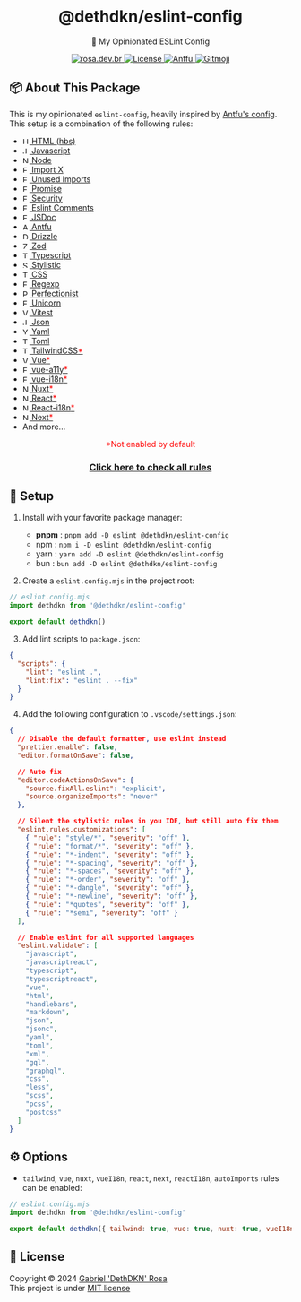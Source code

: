 <h1 align="center">@dethdkn/eslint-config</h1>
<p align="center">🧹 My Opinionated ESLint Config</p>

<p align="center">
   <a href="https://rosa.dev.br">
      <img src="https://img.shields.io/badge/check me!-👻-F28AA9" alt="rosa.dev.br"/>
   </a>
   <a href="https://github.com/dethdkn/eslint-config/blob/main/LICENSE">
      <img src="https://img.shields.io/github/license/dethdkn/eslint-config?color=%233da639&logo=open%20source%20initiative" alt="License"/>
  </a>
  <a href="https://github.com/antfu/eslint-config">
      <img src="https://antfu.me/badge-code-style.svg" alt="Antfu"/>
   </a>
   <a href="https://gitmoji.dev">
      <img src="https://img.shields.io/badge/gitmoji-%20😜%20😍-FFDD67" alt="Gitmoji"/>
   </a>
</p>

## 📦 About This Package
This is my opinionated `eslint-config`, heavily inspired by <a href="https://github.com/antfu/eslint-config">Antfu's config</a>. This setup is a combination of the following rules:

- <a href="https://html-eslint.org" target="_blank">
     <img src="https://html-eslint.org/logo_32x32.716351c9.png" alt="HTML" width="12">
        HTML (hbs)
  </a>
- <a href="https://eslint.org/docs/latest/rules" target="_blank">
     <img src="https://cdn.jsdelivr.net/gh/devicons/devicon@latest/icons/javascript/javascript-original.svg" alt="Javascript" width="12">
        Javascript
  </a>
- <a href="https://github.com/eslint-community/eslint-plugin-n" target="_blank">
     <img src="https://nodejs.org/static/images/favicons/favicon.png" alt="Node" width="12">
        Node
  </a>
- <a href="https://github.com/un-ts/eslint-plugin-import-x" target="_blank">
     <img src="https://eslint.org/favicon.ico" alt="Eslint" width="12">
        Import X
  </a>
- <a href="https://github.com/sweepline/eslint-plugin-unused-imports" target="_blank">
     <img src="https://eslint.org/favicon.ico" alt="Eslint" width="12">
        Unused Imports
  </a>
- <a href="https://github.com/eslint-community/eslint-plugin-promise" target="_blank">
     <img src="https://eslint.org/favicon.ico" alt="Eslint" width="12">
        Promise
  </a>
- <a href="https://github.com/eslint-community/eslint-plugin-security" target="_blank">
     <img src="https://eslint.org/favicon.ico" alt="Eslint" width="12">
        Security
  </a>
- <a href="https://mysticatea.github.io/eslint-plugin-eslint-comments" target="_blank">
     <img src="https://eslint.org/favicon.ico" alt="Eslint" width="12">
        Eslint Comments
  </a>
- <a href="https://github.com/gajus/eslint-plugin-jsdoc" target="_blank">
     <img src="https://eslint.org/favicon.ico" alt="Eslint" width="12">
        JSDoc
  </a>
- <a href="https://github.com/antfu/eslint-plugin-antfu" target="_blank">
     <img src="https://antfu.me/favicon.svg" alt="Antfu" width="12">
        Antfu
  </a>
- <a href="https://orm.drizzle.team/docs/eslint-plugin" target="_blank">
     <img src="https://orm.drizzle.team/favicon.ico" alt="Drizzle" width="12">
        Drizzle
  </a>
- <a href="https://github.com/gajus/eslint-plugin-zod" target="_blank">
     <img src="https://zod.dev/icon.png" alt="Zod" width="12">
        Zod
  </a>
- <a href="https://typescript-eslint.io/rules" target="_blank">
     <img src="https://www.typescriptlang.org/favicon-32x32.png" alt="Typescript" width="12">
        Typescript
  </a>
- <a href="https://eslint.style" target="_blank">
     <img src="https://eslint.style/logo.svg" alt="Stylistic" width="12">
        Stylistic
  </a>
- <a href="https://ota-meshi.github.io/eslint-plugin-css/" target="_blank">
     <img src="https://cdn.jsdelivr.net/gh/devicons/devicon@latest/icons/css3/css3-original.svg" alt="TailwindCSS" width="12">
        CSS
  </a>
- <a href="https://ota-meshi.github.io/eslint-plugin-regexp" target="_blank">
     <img src="https://eslint.org/favicon.ico" alt="Eslint" width="12">
        Regexp
  </a>
- <a href="https://eslint-plugin-perfectionist.azat.io" target="_blank">
     <img src="https://eslint-plugin-perfectionist.azat.io/favicon.ico" alt="Perfectionist" width="12">
        Perfectionist
  </a>
- <a href="https://github.com/sindresorhus/eslint-plugin-unicorn" target="_blank">
     <img src="https://eslint.org/favicon.ico" alt="Eslint" width="12">
        Unicorn
  </a>
- <a href="https://github.com/veritem/eslint-plugin-vitest" target="_blank">
     <img src="https://vitest.dev/favicon.ico" alt="Vitest" width="12">
        Vitest
  </a>
- <a href="https://ota-meshi.github.io/eslint-plugin-jsonc" target="_blank">
     <img src="https://www.json.org/favicon.png" alt="Json" width="12">
        Json
  </a>
- <a href="https://ota-meshi.github.io/eslint-plugin-yml" target="_blank">
     <img src="https://yaml.org/favicon.svg" alt="Yaml" width="12">
        Yaml
  </a>
- <a href="https://ota-meshi.github.io/eslint-plugin-toml" target="_blank">
     <img src="https://toml.io/favicon.png" alt="Toml" width="12">
        Toml
  </a>
- <a href="https://github.com/francoismassart/eslint-plugin-tailwindcss" target="_blank">
     <img src="https://tailwindcss.com/favicons/favicon-16x16.png" alt="TailwindCSS" width="12">
        TailwindCSS<span style="color:red;">*</span>
  </a>
- <a href="https://eslint.vuejs.org" target="_blank">
     <img src="https://vuejs.org/logo.svg" alt="Vue" width="12">
        Vue<span style="color:red;">*</span>
  </a>
- <a href="https://vue-a11y.github.io/eslint-plugin-vuejs-accessibility" target="_blank">
     <img src="https://vuejs.org/logo.svg" alt="Eslint" width="12">
        vue-a11y<span style="color:red;">*</span>
  </a>
- <a href="https://eslint-plugin-vue-i18n.intlify.dev/" target="_blank">
     <img src="https://vuejs.org/logo.svg" alt="Eslint" width="12">
        vue-i18n<span style="color:red;">*</span>
  </a>
- <a href="https://eslint.nuxt.com/packages/plugin" target="_blank">
     <img src="https://nuxt.com/icon.png" alt="Nuxt" width="12">
        Nuxt<span style="color:red;">*</span>
  </a>
- <a href="https://github.com/Rel1cx/eslint-react" target="_blank">
     <img src="https://react.dev/favicon.ico" alt="Nuxt" width="12">
        React<span style="color:red;">*</span>
  </a>
- <a href="https://github.com/edvardchen/eslint-plugin-i18next" target="_blank">
     <img src="https://react.dev/favicon.ico" alt="Nuxt" width="12">
        React-i18n<span style="color:red;">*</span>
  </a>
- <a href="https://nextjs.org/docs/app/api-reference/config/eslint" target="_blank">
     <img src="https://nextjs.org/favicon.ico" alt="Nuxt" width="12">
        Next<span style="color:red;">*</span>
  </a>
- And more...
<p align="center" style="color:red;">*Not enabled by default</p>
<h3 align="center">
  <a href="https://eslint.rosa.dev.br">Click here to check all rules</a>
</h3>

## 🚀 Setup

1. Install with your favorite package manager:
   - **pnpm** : `pnpm add -D eslint @dethdkn/eslint-config`
   - npm : `npm i -D eslint @dethdkn/eslint-config`
   - yarn : `yarn add -D eslint @dethdkn/eslint-config`
   - bun : `bun add -D eslint @dethdkn/eslint-config`

2. Create a `eslint.config.mjs` in the project root:
```js
// eslint.config.mjs
import dethdkn from '@dethdkn/eslint-config'

export default dethdkn()
```

3. Add lint scripts to `package.json`:
```json
{
  "scripts": {
    "lint": "eslint .",
    "lint:fix": "eslint . --fix"
  }
}
```

4. Add the following configuration to `.vscode/settings.json`:
```json
{
  // Disable the default formatter, use eslint instead
  "prettier.enable": false,
  "editor.formatOnSave": false,

  // Auto fix
  "editor.codeActionsOnSave": {
    "source.fixAll.eslint": "explicit",
    "source.organizeImports": "never"
  },

  // Silent the stylistic rules in you IDE, but still auto fix them
  "eslint.rules.customizations": [
    { "rule": "style/*", "severity": "off" },
    { "rule": "format/*", "severity": "off" },
    { "rule": "*-indent", "severity": "off" },
    { "rule": "*-spacing", "severity": "off" },
    { "rule": "*-spaces", "severity": "off" },
    { "rule": "*-order", "severity": "off" },
    { "rule": "*-dangle", "severity": "off" },
    { "rule": "*-newline", "severity": "off" },
    { "rule": "*quotes", "severity": "off" },
    { "rule": "*semi", "severity": "off" }
  ],

  // Enable eslint for all supported languages
  "eslint.validate": [
    "javascript",
    "javascriptreact",
    "typescript",
    "typescriptreact",
    "vue",
    "html",
    "handlebars",
    "markdown",
    "json",
    "jsonc",
    "yaml",
    "toml",
    "xml",
    "gql",
    "graphql",
    "css",
    "less",
    "scss",
    "pcss",
    "postcss"
  ]
}
```

## ⚙️ Options

- `tailwind`, `vue`, `nuxt`, `vueI18n`, `react`, `next`, `reactI18n`, `autoImports` rules can be enabled:
```js
// eslint.config.mjs
import dethdkn from '@dethdkn/eslint-config'

export default dethdkn({ tailwind: true, vue: true, nuxt: true, vueI18n: true, react: true, next: true, reactI18n: true, autoImports: true })
```

## 📝 License

Copyright © 2024 [Gabriel 'DethDKN' Rosa](https://github.com/dethdkn)\
This project is under [MIT license](https://github.com/dethdkn/eslint-config/blob/main/LICENSE)
